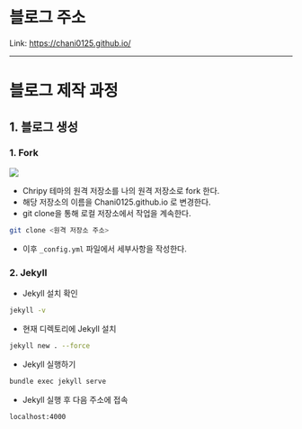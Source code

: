 # 블로그 주소
Link: <https://chani0125.github.io/>

<hr/>

# 블로그 제작 과정

## 1. 블로그 생성

### 1. Fork

<img src="https://user-images.githubusercontent.com/71829572/204723308-902d81aa-d8c3-4be4-891f-d615af7b32ba.png"/>

- Chripy 테마의 원격 저장소를 나의 원격 저장소로 fork 한다.
- 해당 저장소의 이름을 Chani0125.github.io 로 변경한다.
- git clone을 통해 로컬 저장소에서 작업을 계속한다.

``` bash
git clone <원격 저장소 주소>
```

- 이후 `_config.yml` 파일에서 세부사항을 작성한다.

### 2. Jekyll

- Jekyll 설치 확인
``` bash
jekyll -v
```

- 현재 디렉토리에 Jekyll 설치
``` bash
jekyll new . --force
```

- Jekyll 실행하기
``` bash
bundle exec jekyll serve
```

- Jekyll 실행 후 다음 주소에 접속
```
localhost:4000
```

